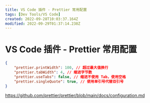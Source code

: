 ```yaml
---
title: VS Code 插件 - Prettier 常用配置
tags: [Dev Tools/VS Code]
created: 2022-09-28T10:03:37.164Z
modified: 2022-09-29T01:37:14.238Z
---
```


# VS Code 插件 - Prettier 常用配置

```json
{
	"prettier.printWidth": 100, // 超过最大值换行
    "prettier.tabWidth": 4, // 缩进字节数
    "prettier.useTabs": false, // 缩进不使用 Tab，使用空格
    "prettier.singleQuote": true, // 使用单引号代替双引号
}
```

https://github.com/prettier/prettier/blob/main/docs/configuration.md
